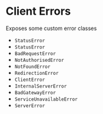 # Client Errors

Exposes some custom error classes

* `StatusError`
* `StatusError`
* `BadRequestError`
* `NotAuthorisedError`
* `NotFoundError`
* `RedirectionError`
* `ClientError`
* `InternalServerError`
* `BadGatewayError`
* `ServiceUnavailableError`
* `ServerError`
